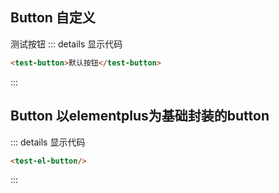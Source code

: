 ## Button 自定义
<test-button>测试按钮</test-button>
::: details 显示代码

```html
<test-button>默认按钮</test-button>
```

:::
## Button 以elementplus为基础封装的button

  <test-el-button/>

::: details 显示代码

```html
<test-el-button/>
```

:::